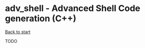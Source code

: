 # adv_shell - Advanced Shell Code generation (C++)

[Back to start](../../ReferenceManual.md)

TODO

